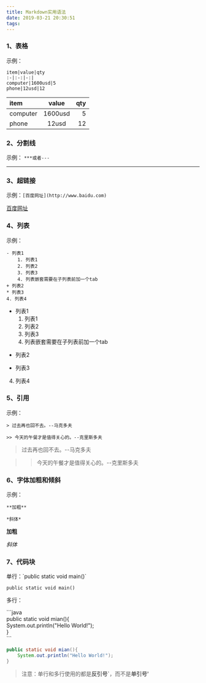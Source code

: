 ```yaml
---
title: Markdown实用语法
date: 2019-03-21 20:30:51
tags:
---
```



### 1、表格

示例：
```
item|value|qty
:-|:-:|-:|
computer|1600usd|5
phone|12usd|12
```

item|value|qty
:-|:-:|-:|
computer|1600usd|5
phone|12usd|12

### 2、分割线
示例：
`***或者---`

***

### 3、超链接

示例：`[百度网址](http://www.baidu.com)`

[百度网址](http://www.baidu.com)

### 4、列表

示例：
```
- 列表1
    1. 列表1
    2. 列表2
    3. 列表3
    4. 列表嵌套需要在子列表前加一个tab
+ 列表2
* 列表3
4. 列表4
```

- 列表1
    1. 列表1
    2. 列表2
    3. 列表3
    4. 列表嵌套需要在子列表前加一个tab
+ 列表2
* 列表3
4. 列表4

### 5、引用

示例：

`> 过去再也回不去。--马克多夫`

`>> 今天的午餐才是值得关心的。--克里斯多夫`

> 过去再也回不去。--马克多夫

>> 今天的午餐才是值得关心的。--克里斯多夫

### 6、字体加粗和倾斜

示例：
```
**加粗**

*斜体*
```


**加粗**

*斜体*

### 7、代码块

单行：\`public static void main()\`

`public static void main()`

多行：

\`\`\`java  
public static void mian(){  
    System.out.println("Hello World!");  
}  
\`\`\`

```java
public static void mian(){
    System.out.println("Hello World!");
}
```

>注意：单行和多行使用的都是**反引号`**，而不是**单引号'**